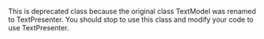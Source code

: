 This is deprecated class because the original class TextModel was renamed to TextPresenter. You should stop to use this class and modify your code to use TextPresenter.